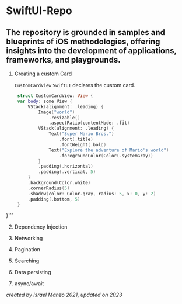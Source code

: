 # SwiftUI-Repo

## The repository is grounded in samples and blueprints of iOS methodologies, offering insights into the development of applications, frameworks, and playgrounds.

1. Creating a custom Card

   ```CustomCardView``` ```SwiftUI``` declares the custom card.
   ```swift
	struct CustomCardView: View {
    var body: some View {
        VStack(alignment: .leading) {
            Image("world")
                .resizable()
                .aspectRatio(contentMode: .fit)
            VStack(alignment: .leading) {
                Text("Super Mario Bros.")
                    .font(.title)
                    .fontWeight(.bold)
                Text("Explore the adventure of Mario's world")
                    .foregroundColor(Color(.systemGray))
            }
            .padding(.horizontal)
            .padding(.vertical, 5)
        }
        .background(Color.white)
        .cornerRadius(5)
        .shadow(color: Color.gray, radius: 5, x: 0, y: 2)
        .padding(.bottom, 5)
    }
}```

2. Dependency Injection

3. Networking

4. Pagination

5. Searching

6. Data persisting

7. async/await


_created by Israel Manzo 2021, updated on 2023_
